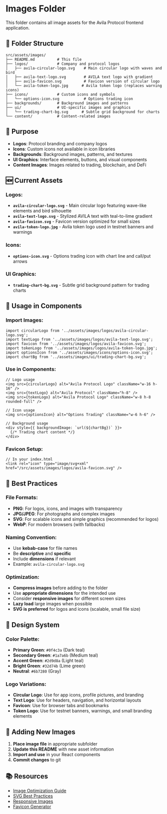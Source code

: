 # Images Folder

This folder contains all image assets for the Avila Protocol frontend application.

## 📁 Folder Structure

```
src/assets/images/
├── README.md          # This file
├── logos/             # Company and protocol logos
│   ├── avila-circular-logo.svg    # Main circular logo with waves and bird
│   ├── avila-text-logo.svg        # AVILA text logo with gradient
│   ├── avila-favicon.svg          # Favicon version of circular logo
│   └── avila-token-logo.jpg      # Avila token logo (replaces warning icons)
├── icons/             # Custom icons and symbols
│   └── options-icon.svg           # Options trading icon
├── backgrounds/       # Background images and patterns
├── ui/                # UI-specific images and graphics
│   └── trading-chart-bg.svg      # Subtle grid background for charts
└── content/           # Content-related images
```

## 🎯 Purpose

- **Logos**: Protocol branding and company logos
- **Icons**: Custom icons not available in icon libraries
- **Backgrounds**: Background images, patterns, and textures
- **UI Graphics**: Interface elements, buttons, and visual components
- **Content Images**: Images related to trading, blockchain, and DeFi

## 🆕 Current Assets

### **Logos:**
- **`avila-circular-logo.svg`** - Main circular logo featuring wave-like elements and bird silhouette
- **`avila-text-logo.svg`** - Stylized AVILA text with teal-to-lime gradient
- **`avila-favicon.svg`** - Favicon version optimized for small sizes
- **`avila-token-logo.jpg`** - Avila token logo used in testnet banners and warnings

### **Icons:**
- **`options-icon.svg`** - Options trading icon with chart line and call/put arrows

### **UI Graphics:**
- **`trading-chart-bg.svg`** - Subtle grid background pattern for trading charts

## 📱 Usage in Components

### **Import Images:**
```tsx
import circularLogo from '../assets/images/logos/avila-circular-logo.svg';
import textLogo from '../assets/images/logos/avila-text-logo.svg';
import favicon from '../assets/images/logos/avila-favicon.svg';
import tokenLogo from '../assets/images/logos/avila-token-logo.jpg';
import optionsIcon from '../assets/images/icons/options-icon.svg';
import chartBg from '../assets/images/ui/trading-chart-bg.svg';
```

### **Use in Components:**
```tsx
// Logo usage
<img src={circularLogo} alt="Avila Protocol Logo" className="w-16 h-16" />
<img src={textLogo} alt="Avila Protocol" className="h-8" />
<img src={tokenLogo} alt="Avila Protocol Logo" className="w-8 h-8 rounded-full" />

// Icon usage
<img src={optionsIcon} alt="Options Trading" className="w-6 h-6" />

// Background usage
<div style={{ backgroundImage: `url(${chartBg})` }}>
  {/* Trading chart content */}
</div>
```

### **Favicon Setup:**
```tsx
// In your index.html
<link rel="icon" type="image/svg+xml" href="/src/assets/images/logos/avila-favicon.svg" />
```

## 🚀 Best Practices

### **File Formats:**
- **PNG**: For logos, icons, and images with transparency
- **JPG/JPEG**: For photographs and complex images
- **SVG**: For scalable icons and simple graphics (recommended for logos)
- **WebP**: For modern browsers (with fallbacks)

### **Naming Convention:**
- Use **kebab-case** for file names
- Be **descriptive** and **specific**
- Include **dimensions** if relevant
- Example: `avila-circular-logo.svg`

### **Optimization:**
- **Compress images** before adding to the folder
- Use **appropriate dimensions** for the intended use
- Consider **responsive images** for different screen sizes
- **Lazy load** large images when possible
- **SVG is preferred** for logos and icons (scalable, small file size)

## 🎨 Design System

### **Color Palette:**
- **Primary Green**: `#0f4c3a` (Dark teal)
- **Secondary Green**: `#1a7a6b` (Medium teal)
- **Accent Green**: `#2d9d8a` (Light teal)
- **Bright Green**: `#32d74b` (Lime green)
- **Neutral**: `#6b7280` (Gray)

### **Logo Variations:**
- **Circular Logo**: Use for app icons, profile pictures, and branding
- **Text Logo**: Use for headers, navigation, and horizontal layouts
- **Favicon**: Use for browser tabs and bookmarks
- **Token Logo**: Use for testnet banners, warnings, and small branding elements

## 🔄 Adding New Images

1. **Place image file** in appropriate subfolder
2. **Update this README** with new asset information
3. **Import and use** in your React components
4. **Commit changes** to git

## 📚 Resources

- [Image Optimization Guide](https://web.dev/fast/#optimize-your-images)
- [SVG Best Practices](https://css-tricks.com/optimizing-svgs-for-web/)
- [Responsive Images](https://developer.mozilla.org/en-US/docs/Learn/HTML/Multimedia_and_embedding/Responsive_images)
- [Favicon Generator](https://realfavicongenerator.net/) 